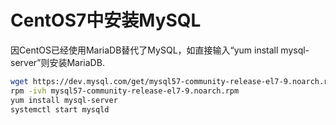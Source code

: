 # CentOS7中安装MySQL

因CentOS已经使用MariaDB替代了MySQL，如直接输入“yum install mysql-server”则安装MariaDB.

```bash
wget https://dev.mysql.com/get/mysql57-community-release-el7-9.noarch.rpm
rpm -ivh mysql57-community-release-el7-9.noarch.rpm
yum install mysql-server
systemctl start mysqld
```